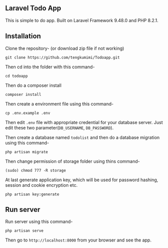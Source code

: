 ## Laravel Todo App

This is simple to do app. 
Built on Laravel Framework 9.48.0 and PHP 8.2.1.

## Installation

Clone the repository- (or download zip file if not working)
```
git clone https://github.com/tengkumimi/Todoapp.git
```

Then cd into the folder with this command-
```
cd todoapp
```

Then do a composer install
```
composer install
```

Then create a environment file using this command-
```
cp .env.example .env
```

Then edit `.env` file with appropriate credential for your database server. Just edit these two parameter(`DB_USERNAME`, `DB_PASSWORD`).

Then create a database named `todolist` and then do a database migration using this command-
```
php artisan migrate
```

Then change permission of storage folder using thins command-
```
(sudo) chmod 777 -R storage
```

At last generate application key, which will be used for password hashing, session and cookie encryption etc.
```
php artisan key:generate
```

## Run server

Run server using this command-
```
php artisan serve
```

Then go to `http://localhost:8000` from your browser and see the app.

